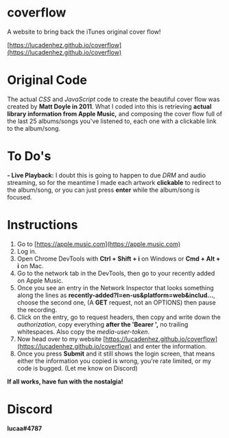 # coverflow

A website to bring back the iTunes original cover flow!

[https://lucadenhez.github.io/coverflow](https://lucadenhez.github.io/coverflow)

# Original Code

The actual _CSS_ and _JavaScript_ code to create the beautiful cover flow was created by **Matt Doyle in 2011**. What I coded into this is retrieving **actual library information from Apple Music,** and composing the cover flow full of the last 25 albums/songs you've listened to, each one with a clickable link to the album/song.

# To Do's

**- Live Playback:** I doubt this is going to happen to due _DRM_ and audio streaming, so for the meantime I made each artwork **clickable** to redirect to the album/song, or you can just press **enter** while the album/song is focused.

# Instructions

1. Go to [https://apple.music.com](https://apple.music.com)
2. Log in.
3. Open Chrome DevTools with **Ctrl + Shift + i** on Windows or **Cmd + Alt + i** on Mac.
4. Go to the network tab in the DevTools, then go to your recently added on Apple Music.
5. Once you see an entry in the Network Inspector that looks something along the lines as **recently-added?l=en-us&platform=web&includ...**, choose the second one, (A **GET** request, not an OPTIONS) then pause the recording.
6. Click on the entry, go to request headers, then copy and write down the _authorization_, copy everything **after the 'Bearer ',** no trailing whitespaces. Also copy the _media-user-token_.
7. Now head over to my website [https://lucadenhez.github.io/coverflow](https://lucadenhez.github.io/coverflow) and enter the information.
8. Once you press **Submit** and it still shows the login screen, that means either the information you copied is wrong, you're rate limited, or my code is bugged. (Let me know on Discord)

**If all works, have fun with the nostalgia!**

# Discord

**lucaa#4787**
